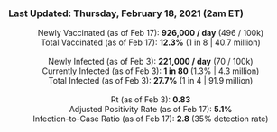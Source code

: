 ### Last Updated: Thursday, February 18, 2021 (2am ET)
<p align="center">
Newly Vaccinated (as of Feb 17): <b>926,000 / day</b>
(496 / 100k)<br>
Total Vaccinated (as of Feb 17): <b>12.3%</b>
(1 in 8 | 40.7 million)<br>
<br>
Newly Infected (as of Feb 3): <b>221,000 / day</b> 
(70 / 100k)<br>
Currently Infected (as of Feb 3): <b>1 in 80</b>
(1.3% | 4.3 million)<br>
Total Infected (as of Feb 3): <b>27.7%</b>
(1 in 4 | 91.9 million)<br>
<br>
Rt (as of Feb 3): <b>0.83</b><br>
Adjusted Positivity Rate (as of Feb 17): <b>5.1%</b><br>
Infection-to-Case Ratio (as of Feb 17): <b>2.8</b> (35% detection rate)</p>